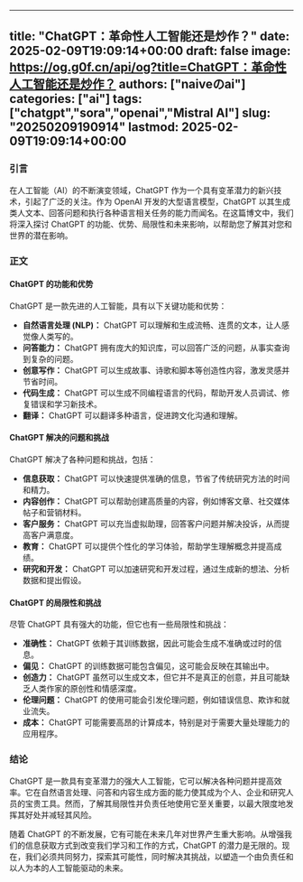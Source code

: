 
---
title: "ChatGPT：革命性人工智能还是炒作？"
date: 2025-02-09T19:09:14+00:00
draft: false
image: https://og.g0f.cn/api/og?title=ChatGPT：革命性人工智能还是炒作？
authors: ["naiveのai"]
categories: ["ai"]
tags: ["chatgpt","sora","openai","Mistral AI"]
slug: "20250209190914"
lastmod: 2025-02-09T19:09:14+00:00
---
### 引言

在人工智能（AI）的不断演变领域，ChatGPT 作为一个具有变革潜力的新兴技术，引起了广泛的关注。作为 OpenAI 开发的大型语言模型，ChatGPT 以其生成类人文本、回答问题和执行各种语言相关任务的能力而闻名。在这篇博文中，我们将深入探讨 ChatGPT 的功能、优势、局限性和未来影响，以帮助您了解其对您和世界的潜在影响。

### 正文

#### ChatGPT 的功能和优势

ChatGPT 是一款先进的人工智能，具有以下关键功能和优势：

* **自然语言处理 (NLP)：** ChatGPT 可以理解和生成流畅、连贯的文本，让人感觉像人类写的。
* **问答能力：** ChatGPT 拥有庞大的知识库，可以回答广泛的问题，从事实查询到复杂的问题。
* **创意写作：** ChatGPT 可以生成故事、诗歌和脚本等创造性内容，激发灵感并节省时间。
* **代码生成：** ChatGPT 可以生成不同编程语言的代码，帮助开发人员调试、修复错误和学习新技术。
* **翻译：** ChatGPT 可以翻译多种语言，促进跨文化沟通和理解。

#### ChatGPT 解决的问题和挑战

ChatGPT 解决了各种问题和挑战，包括：

* **信息获取：** ChatGPT 可以快速提供准确的信息，节省了传统研究方法的时间和精力。
* **内容创作：** ChatGPT 可以帮助创建高质量的内容，例如博客文章、社交媒体帖子和营销材料。
* **客户服务：** ChatGPT 可以充当虚拟助理，回答客户问题并解决投诉，从而提高客户满意度。
* **教育：** ChatGPT 可以提供个性化的学习体验，帮助学生理解概念并提高成绩。
* **研究和开发：** ChatGPT 可以加速研究和开发过程，通过生成新的想法、分析数据和提出假设。

#### ChatGPT 的局限性和挑战

尽管 ChatGPT 具有强大的功能，但它也有一些局限性和挑战：

* **准确性：** ChatGPT 依赖于其训练数据，因此可能会生成不准确或过时的信息。
* **偏见：** ChatGPT 的训练数据可能包含偏见，这可能会反映在其输出中。
* **创造力：** ChatGPT 虽然可以生成文本，但它并不是真正的创意，并且可能缺乏人类作家的原创性和情感深度。
* **伦理问题：** ChatGPT 的使用可能会引发伦理问题，例如错误信息、欺诈和就业流失。
* **成本：** ChatGPT 可能需要高昂的计算成本，特别是对于需要大量处理能力的应用程序。

### 结论

ChatGPT 是一款具有变革潜力的强大人工智能，它可以解决各种问题并提高效率。它在自然语言处理、问答和内容生成方面的能力使其成为个人、企业和研究人员的宝贵工具。然而，了解其局限性并负责任地使用它至关重要，以最大限度地发挥其好处并减轻其风险。

随着 ChatGPT 的不断发展，它有可能在未来几年对世界产生重大影响。从增强我们的信息获取方式到改变我们学习和工作的方式，ChatGPT 的潜力是无限的。现在，我们必须共同努力，探索其可能性，同时解决其挑战，以塑造一个由负责任和以人为本的人工智能驱动的未来。